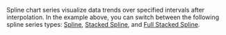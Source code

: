 Spline chart series visualize data trends over specified intervals after interpolation. In the example above, you can switch between the following spline series types: [Spline](https://docs.devexpress.com/Blazor/DevExpress.Blazor.DxChartSplineSeries-3), [Stacked Spline](https://docs.devexpress.com/Blazor/DevExpress.Blazor.DxChartStackedSplineSeries-3), and [Full Stacked Spline](https://docs.devexpress.com/Blazor/DevExpress.Blazor.DxChartFullStackedSplineSeries-3). 
